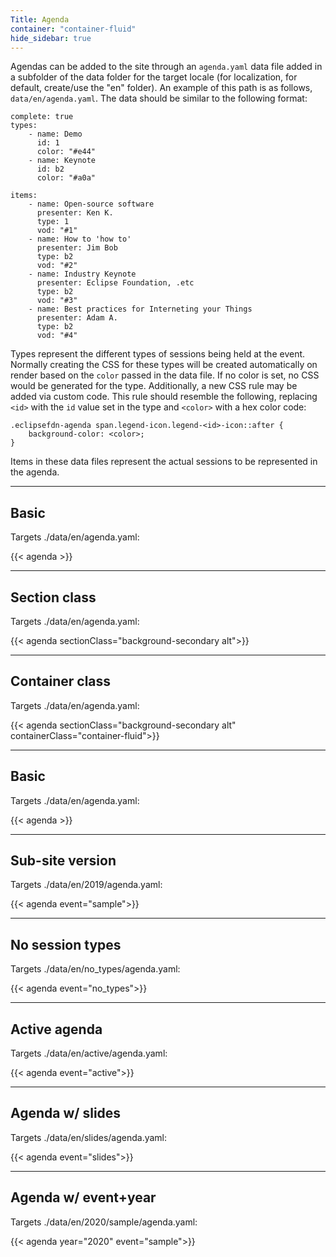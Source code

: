 ```yaml
---
Title: Agenda
container: "container-fluid"
hide_sidebar: true
---
```


Agendas can be added to the site through an `agenda.yaml` data file added in a subfolder of the data folder for the target locale (for localization, for default, create/use the "en" folder). An example of this path is as follows, `data/en/agenda.yaml`. The data should be similar to the following format: 


```
complete: true
types:
    - name: Demo
      id: 1
      color: "#e44"
    - name: Keynote
      id: b2 
      color: "#a0a"

items:
    - name: Open-source software
      presenter: Ken K.
      type: 1
      vod: "#1"
    - name: How to 'how to'
      presenter: Jim Bob
      type: b2
      vod: "#2"
    - name: Industry Keynote
      presenter: Eclipse Foundation, .etc
      type: b2
      vod: "#3"
    - name: Best practices for Interneting your Things
      presenter: Adam A.
      type: b2
      vod: "#4"
```

Types represent the different types of sessions being held at the event. Normally creating the CSS for these types will be created automatically on render based on the `color` passed in the data file. If no color is set, no CSS would be generated for the type. Additionally, a new CSS rule may be added via custom code. This rule should resemble the following, replacing `<id>` with the `id` value set in the type and `<color>` with a hex color code:  

```
.eclipsefdn-agenda span.legend-icon.legend-<id>-icon::after {
    background-color: <color>;
}
```

Items in these data files represent the actual sessions to be represented in the agenda.  

---

## Basic  

Targets ./data/en/agenda.yaml:  


{{< agenda >}}

---

## Section class  

Targets ./data/en/agenda.yaml:  


{{< agenda sectionClass="background-secondary alt">}}

---


## Container class  

Targets ./data/en/agenda.yaml:  


{{< agenda sectionClass="background-secondary alt" containerClass="container-fluid">}}

---

## Basic  

Targets ./data/en/agenda.yaml:  


{{< agenda >}}

---

## Sub-site version  

Targets ./data/en/2019/agenda.yaml:


{{< agenda event="sample">}}

---

## No session types  

Targets ./data/en/no_types/agenda.yaml:


{{< agenda event="no_types">}}

---

## Active agenda

Targets ./data/en/active/agenda.yaml:


{{< agenda event="active">}}

---

## Agenda w/ slides

Targets ./data/en/slides/agenda.yaml:


{{< agenda event="slides">}}

---

## Agenda w/ event+year

Targets ./data/en/2020/sample/agenda.yaml:


{{< agenda year="2020" event="sample">}}
